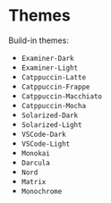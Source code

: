 # Themes

Build-in themes:
* `Examiner-Dark`
* `Examiner-Light`
* `Catppuccin-Latte`
* `Catppuccin-Frappe`
* `Catppuccin-Macchiato`
* `Catppuccin-Mocha`
* `Solarized-Dark`
* `Solarized-Light`
* `VSCode-Dark`
* `VSCode-Light`
* `Monokai`
* `Darcula`
* `Nord`
* `Matrix`
* `Monochrome`
